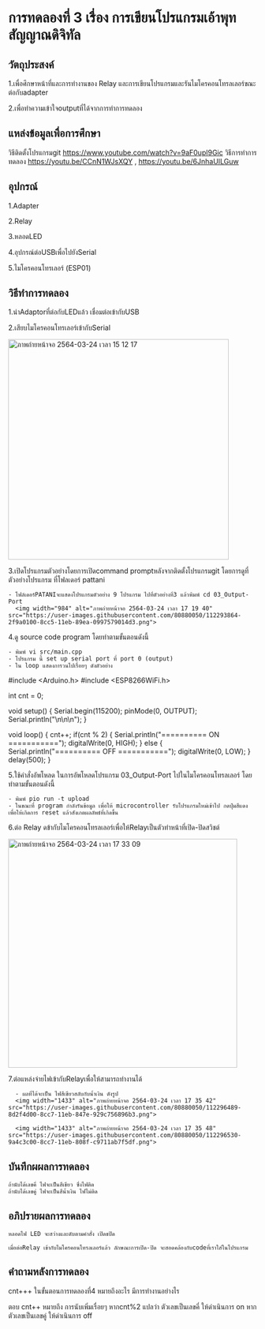 # การทดลองที่ 3 เรื่อง การเขียนโปรแกรมเอ้าพุทสัญญาณดิจิทัล

## วัตถุประสงค์
  1.เพื่อศึกษาหน้าที่และการทำงานของ Relay และการเขียนโปรแกรมและรันไมโครคอนโทรลเลอร์ขณะต่อกับadapter

  2.เพื่อทำความเข้าใจoutputที่ได้จากการทำการทดลอง
  
## แหล่งข้อมูลเพื่อการศึกษา

  วิธีติดตั้งโปรแกรมgit https://www.youtube.com/watch?v=9aF0upI9Gic
  วิธีการทำการทดลอง https://youtu.be/CCnN1WJsXQY , https://youtu.be/6JnhaUILGuw
 
## อุปกรณ์

  1.Adapter

  2.Relay

  3.หลอดLED

  4.อุปกรณ์ต่อUSBเพื่อไปยังSerial

  5.ไมโครคอนโทรเลอร์ (ESP01)
  
## วิธีทำการทดลอง
  
  1.นำAdaptorที่ต่อกับLEDแล้ว เชื่อมต่อเข้ากับUSB

  2.เสียบไมโครคอนโทรเลอร์เข้ากับSerial

<img width="447" alt="ภาพถ่ายหน้าจอ 2564-03-24 เวลา 15 12 17" src="https://user-images.githubusercontent.com/80880050/112293142-64598880-8cc4-11eb-80b2-d6991a64fb81.png">

  3.เปิดโปรแกรมตัวอย่างโดยการเปิดcommand promptหลังจากติดตั้งโปรแกรมgit โดยการดูที่ตัวอย่างโปรแกรม ที่โฟลเดอร์ pattani

    - โฟล์เดอร์PATANIจะแสดงโปรแกรมตัวอย่าง 9 โปรแกรม ไปที่ตัวอย่างที่3 แล้วพิมพ์ cd 03_Output-Port
      <img width="984" alt="ภาพถ่ายหน้าจอ 2564-03-24 เวลา 17 19 40" src="https://user-images.githubusercontent.com/80880050/112293864-2f9a0100-8cc5-11eb-89ea-0997579014d3.png">

  4.ดู source code program โดยทำตามขั้นตอนดังนี้

    - พิมพ์ vi src/main.cpp
    - โปรแกรม นี้ set up serial port ที่ port 0 (output)
    - ใน loop แสดงการวนไปเรื่อยๆ ดังตัวอย่าง

#include <Arduino.h>
#include <ESP8266WiFi.h>

int cnt = 0;

void setup()
{
	Serial.begin(115200);
	pinMode(0, OUTPUT);
	Serial.println("\n\n\n");
}

void loop()
{
	cnt++;
	if(cnt % 2) {
		Serial.println("========== ON ===========");
		digitalWrite(0, HIGH);
	} else {
		Serial.println("========== OFF ===========");
		digitalWrite(0, LOW);
	}
	delay(500);
} 

  5.ใช้คำสั่งอัพโหลด ในการอัพโหลดโปรแกรม 03_Output-Port ไปในไมโครคอนโทรลเลอร์ โดยทำตามขั้นตอนดังนี้

    - พิมพ์ pio run -t upload
    - ในขณะที่ program กำลังรันข้อมูล เพื่อให้ microcontroller รับโปรแกรมใหม่เข้าไป กดปุ่มสีแดง เพื่อให้เกิดการ reset แล้วสังเกตผลลัพธ์ที่เกิดขึ้น

  6.ต่อ Relay ดข้ากับไมโครคอนโทรลเลอร์เพื่อให้Relayเป็นตัวทำหน้าที่เปิด-ปิดสวิชต์
  
  <img width="464" alt="ภาพถ่ายหน้าจอ 2564-03-24 เวลา 17 33 09" src="https://user-images.githubusercontent.com/80880050/112296003-0da17e00-8cc7-11eb-84ff-969aef56c9a6.png">

  7.ต่อแหล่งจ่ายไฟเข้ากับRelayเพื่อให้สามารถทำงานได้
  
      - ผลที่ได้จะเป็น ไฟสีเขียวสลับกับน้ำเงิน ดังรูป
      <img width="1433" alt="ภาพถ่ายหน้าจอ 2564-03-24 เวลา 17 35 42" src="https://user-images.githubusercontent.com/80880050/112296489-8d2f4d00-8cc7-11eb-847e-929c756896b3.png">

      <img width="1433" alt="ภาพถ่ายหน้าจอ 2564-03-24 เวลา 17 35 48" src="https://user-images.githubusercontent.com/80880050/112296530-9a4c3c00-8cc7-11eb-808f-c9711ab7f5df.png">

## บันทึกผผลการทดลอง

    ถ้านับได้เลขคี่ ไฟจะเป็นสีเขียว ซึ่งไฟติด
    ถ้านับได้เลขคู่ ไฟจะเป็นสีน้ำเงิน ไฟไม่ติด
   
## อภิปรายผลการทดลอง

    หลอดไฟ LED จะสว่างและดับตามคำสั่ง เปิดขปิด
    
    เมื่อต่อRelay เข้ากับไมโครคอนโทรลเลอร์แล้ว ลักษณะการเปิด-ปิด จะสอดคล้องกับcodeที่เราใส่ในโปรแกรม
    
## คำถามหลังการทดลอง

  cnt+++ ในขั้นตอนการทดลองที่4 หมายถึงอะไร มีการทำงานอย่างไร
  
  ตอบ  cnt++ หมายถึง การนับเพิ่มเรื่อยๆ หากcnt%2 แปลว่า ตัวเลขเป็นเลขคี่ ให้ดำเนินการ on หากตัวเลขเป็นเลขคู่ ให้ดำเนินการ off

    
 
